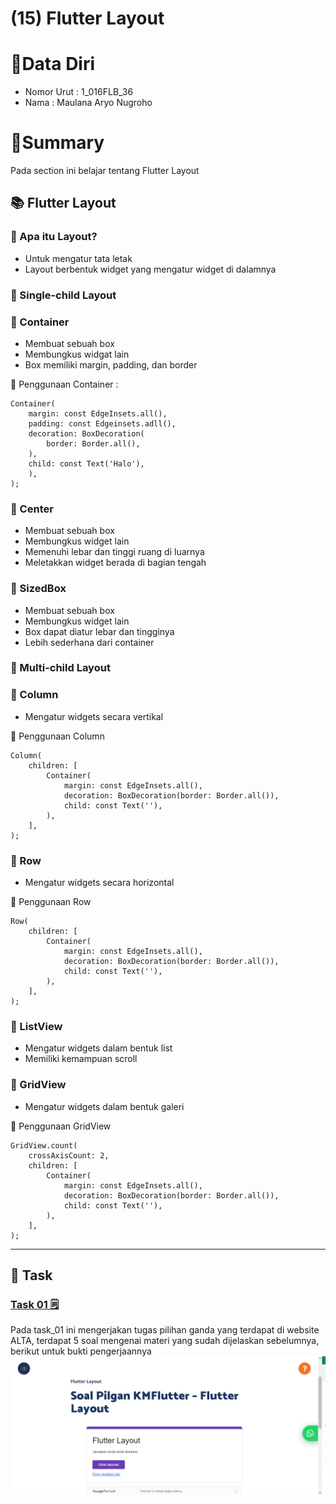 # (15) Flutter Layout

# 👨Data Diri
- Nomor Urut : 1_016FLB_36
- Nama : Maulana Aryo Nugroho

# 📔Summary
Pada section ini belajar tentang Flutter Layout

## 📚 Flutter Layout

### 📖 Apa itu Layout?
- Untuk mengatur tata letak
- Layout berbentuk widget yang mengatur widget di dalamnya

### 📘 Single-child Layout

### 📖  Container
- Membuat sebuah box
- Membungkus widgat lain
- Box memiliki margin, padding, dan border

📝 Penggunaan Container :
~~~
Container(
    margin: const EdgeInsets.all(),
    padding: const Edgeinsets.adll(),
    decoration: BoxDecoration(
        border: Border.all(),
    ),
    child: const Text('Halo'),
    ),
);
~~~

### 📖 Center
- Membuat sebuah box
- Membungkus widget lain
- Memenuhi lebar dan tinggi ruang di luarnya
- Meletakkan widget berada di bagian tengah

### 📖 SizedBox
- Membuat sebuah box
- Membungkus widget lain
- Box dapat diatur lebar dan tingginya
- Lebih sederhana dari container

### 📙 Multi-child Layout

### 📖 Column
- Mengatur widgets secara vertikal

📝 Penggunaan Column
~~~
Column(
    children: [
        Container(
            margin: const EdgeInsets.all(),
            decoration: BoxDecoration(border: Border.all()),
            child: const Text(''),
        ),
    ],
);
~~~

### 📖 Row
- Mengatur widgets secara horizontal

📝 Penggunaan Row
~~~
Row(
    children: [
        Container(
            margin: const EdgeInsets.all(),
            decoration: BoxDecoration(border: Border.all()),
            child: const Text(''),
        ),
    ],
);
~~~

### 📖 ListView
- Mengatur widgets dalam bentuk list
- Memiliki kemampuan scroll

### 📖 GridView
- Mengatur widgets dalam bentuk galeri

📝 Penggunaan GridView
~~~
GridView.count(
    crossAxisCount: 2,
    children: [
        Container(
            margin: const EdgeInsets.all(),
            decoration: BoxDecoration(border: Border.all()),
            child: const Text(''),
        ),
    ],
);
~~~

---
## 📒 Task
### [Task 01 🗒](#descriptive-)
Pada task_01 ini mengerjakan tugas pilihan ganda yang terdapat di website ALTA, terdapat 5 soal mengenai materi yang sudah dijelaskan sebelumnya, berikut untuk bukti pengerjaannya
![image](/15_Flutter_Layout/screenshot/image_01.png)
